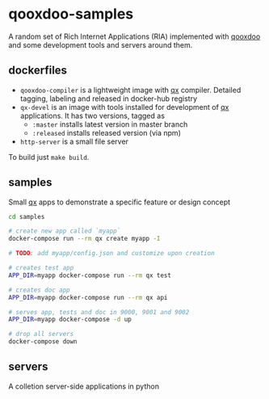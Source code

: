 # qooxdoo-samples

A random set of Rich Internet Applications (RIA) implemented with [qooxdoo] and some development tools and servers around them.


## dockerfiles

- ``qooxdoo-compiler`` is a lightweight image with [qx] compiler. Detailed tagging, labeling and released in docker-hub registry
- ``qx-devel`` is an image with tools installed for development of [qx] applications. It has two versions, tagged as
  - ``:master`` installs latest version in master branch
  - ``:released`` installs released version (via npm)
- ``http-server`` is a small file server

To build just ``make build``.

## samples

Small [qx] apps to demonstrate a specific feature or design concept

```bash
cd samples

# create new app called `myapp`
docker-compose run --rm qx create myapp -I

# TODO: add myapp/config.json and customize upon creation

# creates test app
APP_DIR=myapp docker-compose run --rm qx test

# creates doc app
APP_DIR=myapp docker-compose run --rm qx api

# serves app, tests and doc in 9000, 9001 and 9002
APP_DIR=myapp docker-compose -d up

# drop all servers
docker-compose down
```

## servers

A colletion server-side applications in python

[qooxdoo]:http://www.qooxdoo.org
[qx]:http://www.qooxdoo.org
